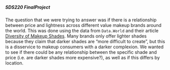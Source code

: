 ##### SDS220 FinalProject

The question that we were trying to answer was if there is a relationship between price and lightness across different value makeup brands around the world. This was done using the data from `Data.World` and their article [Diversity of Makeup Shades](https://data.world/the-pudding/diversity-of-makeup-shades). Many brands only offer lighter shades because they claim that darker shades are “more difficult to create”, but this is a disservice to makeup consumers with a darker complexion.  We wanted to see if there could be any relationship between the specific shade and price (i.e. are darker shades more expensive?), as well as if this differs by location.

